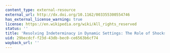 ```yaml
---
content_type: external-resource
external_url: http://dx.doi.org/10.1162/003355300554746
has_external_license_warning: true
license: https://en.wikipedia.org/wiki/All_rights_reserved
status: ''
title: 'Resolving Indeterminacy in Dynamic Settings: The Role of Shocks'
uid: 29becdcf-f23d-43db-bec0-ce6563b6cf74
wayback_url: ''
---
```

